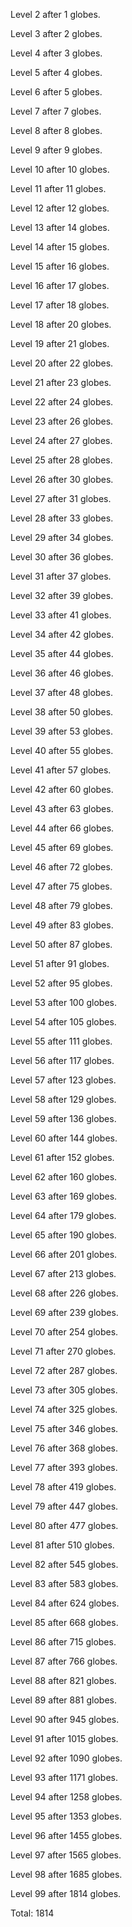 Level 2 after 1 globes.

Level 3 after 2 globes.

Level 4 after 3 globes.

Level 5 after 4 globes.

Level 6 after 5 globes.

Level 7 after 7 globes.

Level 8 after 8 globes.

Level 9 after 9 globes.

Level 10 after 10 globes.

Level 11 after 11 globes.

Level 12 after 12 globes.

Level 13 after 14 globes.

Level 14 after 15 globes.

Level 15 after 16 globes.

Level 16 after 17 globes.

Level 17 after 18 globes.

Level 18 after 20 globes.

Level 19 after 21 globes.

Level 20 after 22 globes.

Level 21 after 23 globes.

Level 22 after 24 globes.

Level 23 after 26 globes.

Level 24 after 27 globes.

Level 25 after 28 globes.

Level 26 after 30 globes.

Level 27 after 31 globes.

Level 28 after 33 globes.

Level 29 after 34 globes.

Level 30 after 36 globes.

Level 31 after 37 globes.

Level 32 after 39 globes.

Level 33 after 41 globes.

Level 34 after 42 globes.

Level 35 after 44 globes.

Level 36 after 46 globes.

Level 37 after 48 globes.

Level 38 after 50 globes.

Level 39 after 53 globes.

Level 40 after 55 globes.

Level 41 after 57 globes.

Level 42 after 60 globes.

Level 43 after 63 globes.

Level 44 after 66 globes.

Level 45 after 69 globes.

Level 46 after 72 globes.

Level 47 after 75 globes.

Level 48 after 79 globes.

Level 49 after 83 globes.

Level 50 after 87 globes.

Level 51 after 91 globes.

Level 52 after 95 globes.

Level 53 after 100 globes.

Level 54 after 105 globes.

Level 55 after 111 globes.

Level 56 after 117 globes.

Level 57 after 123 globes.

Level 58 after 129 globes.

Level 59 after 136 globes.

Level 60 after 144 globes.

Level 61 after 152 globes.

Level 62 after 160 globes.

Level 63 after 169 globes.

Level 64 after 179 globes.

Level 65 after 190 globes.

Level 66 after 201 globes.

Level 67 after 213 globes.

Level 68 after 226 globes.

Level 69 after 239 globes.

Level 70 after 254 globes.

Level 71 after 270 globes.

Level 72 after 287 globes.

Level 73 after 305 globes.

Level 74 after 325 globes.

Level 75 after 346 globes.

Level 76 after 368 globes.

Level 77 after 393 globes.

Level 78 after 419 globes.

Level 79 after 447 globes.

Level 80 after 477 globes.

Level 81 after 510 globes.

Level 82 after 545 globes.

Level 83 after 583 globes.

Level 84 after 624 globes.

Level 85 after 668 globes.

Level 86 after 715 globes.

Level 87 after 766 globes.

Level 88 after 821 globes.

Level 89 after 881 globes.

Level 90 after 945 globes.

Level 91 after 1015 globes.

Level 92 after 1090 globes.

Level 93 after 1171 globes.

Level 94 after 1258 globes.

Level 95 after 1353 globes.

Level 96 after 1455 globes.

Level 97 after 1565 globes.

Level 98 after 1685 globes.

Level 99 after 1814 globes.

Total: 1814

